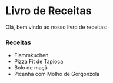 # Livro de Receitas

Olá, bem vindo ao nosso livro de receitas:

### Receitas

 -  Flammkuchen
 -  Pizza Fit de Tapioca
 -  Bolo de maçã
 -  Picanha com Molho de Gorgonzola
